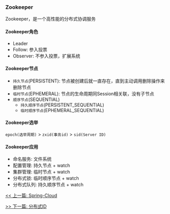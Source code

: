 ### Zookeeper

Zookeeper，是一个高性能的分布式协调服务

#### Zookeeper角色

* Leader
* Follow: 参入投票
* Observer: 不参入投票，扩展系统

#### Zookeeper节点

* `持久节点`(PERSISTENT): 节点被创建后就一直存在，直到主动调用删除操作来删除节点
* `临时节点`(EPHEMERAL): 节点的生命周期同Session相关联，没有子节点
* `顺序节点`(SEQUENTIAL)
    * `持久顺序节点`(PERSISTENT_SEQUENTIAL)
    * `临时顺序节点`(EPHEMERAL_SEQUENTIAL)

#### Zookeeper选举

`epoch(选举周期)` &gt; `zxid(事务id)` &gt; `sid(Server ID)`

#### Zookeeper应用

* 命名服务: 文件系统
* 配置管理: 持久节点 + watch
* 集群管理: 临时节点 + watch
* 分布式锁: 临时顺序节点 + watch
* 分布式队列: 持久顺序节点 + watch


[<< 上一篇: Spring-Cloud](10-分布式/Spring-Cloud.md)

[>> 下一篇: 分布式ID](10-分布式/分布式ID.md)
